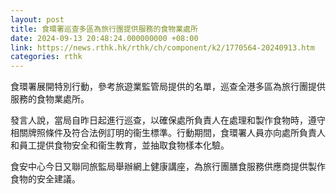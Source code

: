 ```yaml
---
layout: post
title: 食環署巡查多區為旅行團提供服務的食物業處所
date: 2024-09-13 20:48:24.000000000 +08:00
link: https://news.rthk.hk/rthk/ch/component/k2/1770564-20240913.htm
categories: rthk
---
```


食環署展開特別行動，參考旅遊業監管局提供的名單，巡查全港多區為旅行團提供服務的食物業處所。

發言人說，當局自昨日起進行巡查，以確保處所負責人在處理和製作食物時，遵守相關牌照條件及符合法例訂明的衞生標準。行動期間，食環署人員亦向處所負責人和員工提供食物安全和衞生教育，並抽取食物樣本化驗。

食安中心今日又聯同旅監局舉辦網上健康講座，為旅行團膳食服務供應商提供製作食物的安全建議。
